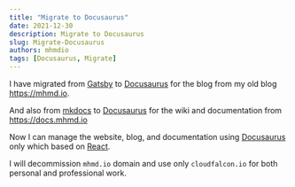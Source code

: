 ```yaml
---
title: "Migrate to Docusaurus"
date: 2021-12-30
description: Migrate to Docusaurus
slug: Migrate-Docusaurus
authors: mhmdio
tags: [Docusaurus, Migrate]
---
```


I have migrated from [Gatsby](https://www.gatsbyjs.com/) to [Docusaurus](https://docusaurus.io/) for the blog from my old blog https://mhmd.io.

<!--truncate-->

And also from [mkdocs](https://www.mkdocs.org/) to [Docusaurus](https://docusaurus.io/) for the wiki and documentation from https://docs.mhmd.io

Now I can manage the website, blog, and documentation using [Docusaurus](https://docusaurus.io/) only which based on [React](https://reactjs.org/).

I will decommission `mhmd.io` domain and use only `cloudfalcon.io` for both personal and professional work.
